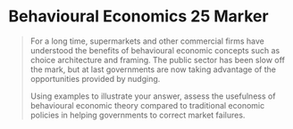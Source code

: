 # Behavioural Economics 25 Marker


> For a long time, supermarkets and other commercial firms have understood the benefits of
> behavioural economic concepts such as choice architecture and framing. The public sector has
> been slow off the mark, but at last governments are now taking advantage of the opportunities
> provided by nudging.
> 
> Using examples to illustrate your answer, assess the usefulness of behavioural economic theory
> compared to traditional economic policies in helping governments to correct market failures.

</br>

